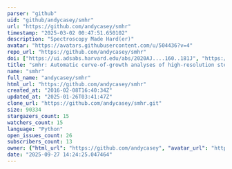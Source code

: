 ```yaml
---
parser: "github"
uid: "github/andycasey/smhr"
url: "https://github.com/andycasey/smhr"
timestamp: "2025-03-02 00:47:51.650102"
description: "Spectroscopy Made Hard(er)"
avatar: "https://avatars.githubusercontent.com/u/504436?v=4"
repo_url: "https://github.com/andycasey/smhr"
doi: ["https://ui.adsabs.harvard.edu/abs/2020AJ....160..181J", "https://ui.adsabs.harvard.edu/abs/2014PhDT.......394C", "https://ui.adsabs.harvard.edu/abs/2025ascl.soft02025C/abstract"]
title: "smhr: Automatic curve-of-growth analyses of high-resolution stellar spectra"
name: "smhr"
full_name: "andycasey/smhr"
html_url: "https://github.com/andycasey/smhr"
created_at: "2016-02-08T16:40:34Z"
updated_at: "2025-01-26T03:41:47Z"
clone_url: "https://github.com/andycasey/smhr.git"
size: 90334
stargazers_count: 15
watchers_count: 15
language: "Python"
open_issues_count: 26
subscribers_count: 13
owner: {"html_url": "https://github.com/andycasey", "avatar_url": "https://avatars.githubusercontent.com/u/504436?v=4", "login": "andycasey", "type": "User"}
date: "2025-09-27 14:24:25.047464"
---
```

